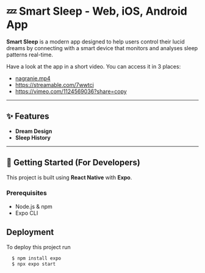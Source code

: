 # 💤 Smart Sleep - Web, iOS, Android App

**Smart Sleep** is a modern app designed to help users control their lucid dreams by connecting with a smart device that monitors and analyses sleep patterns real-time.

Have a look at the app in a short video. You can access it in 3 places: 
- [nagranie.mp4](nagranie.mp4)
- https://streamable.com/7wwtci
- https://vimeo.com/1124569036?share=copy 

---

## ✨ Features

-  **Dream Design**  
-  **Sleep History**  
---

## 🚀 Getting Started (For Developers)

This project is built using **React Native** with **Expo**.

### Prerequisites

- Node.js & npm
- Expo CLI

## Deployment

To deploy this project run

```bash
  $ npm install expo
  $ npx expo start
```
